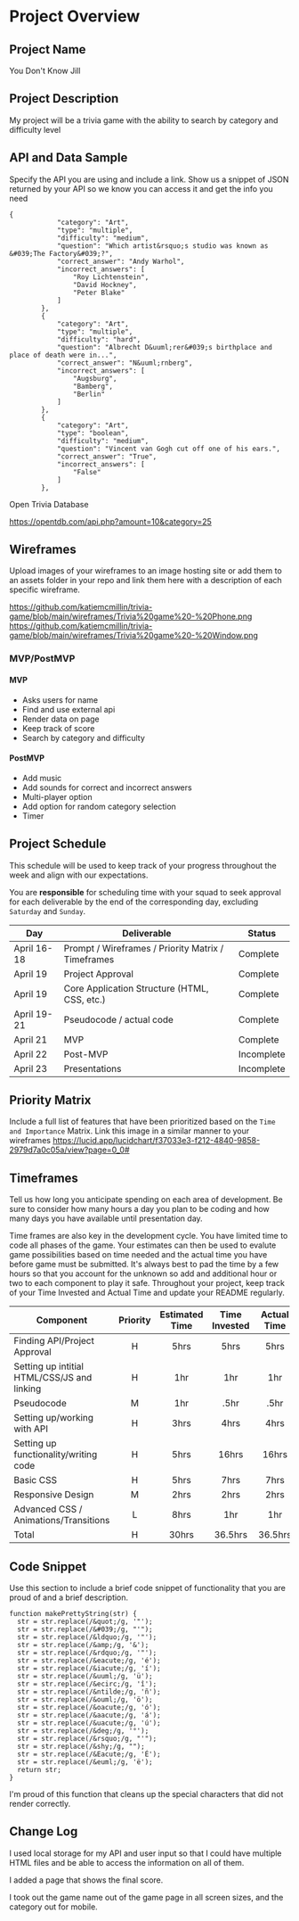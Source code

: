 # Project Overview

## Project Name

You Don't Know Jill

## Project Description

My project will be a trivia game with the ability to search by category and difficulty level

## API and Data Sample

Specify the API you are using and include a link. Show us a snippet of JSON returned by your API so we know you can access it and get the info you need
```
{
            "category": "Art",
            "type": "multiple",
            "difficulty": "medium",
            "question": "Which artist&rsquo;s studio was known as &#039;The Factory&#039;?",
            "correct_answer": "Andy Warhol",
            "incorrect_answers": [
                "Roy Lichtenstein",
                "David Hockney",
                "Peter Blake"
            ]
        },
        {
            "category": "Art",
            "type": "multiple",
            "difficulty": "hard",
            "question": "Albrecht D&uuml;rer&#039;s birthplace and place of death were in...",
            "correct_answer": "N&uuml;rnberg",
            "incorrect_answers": [
                "Augsburg",
                "Bamberg",
                "Berlin"
            ]
        },
        {
            "category": "Art",
            "type": "boolean",
            "difficulty": "medium",
            "question": "Vincent van Gogh cut off one of his ears.",
            "correct_answer": "True",
            "incorrect_answers": [
                "False"
            ]
        },
```

Open Trivia Database

https://opentdb.com/api.php?amount=10&category=25

## Wireframes

Upload images of your wireframes to an image hosting site or add them to an assets folder in your repo and link them here with a description of each specific wireframe.

https://github.com/katiemcmillin/trivia-game/blob/main/wireframes/Trivia%20game%20-%20Phone.png
https://github.com/katiemcmillin/trivia-game/blob/main/wireframes/Trivia%20game%20-%20Window.png

### MVP/PostMVP

#### MVP 
- Asks users for name
- Find and use external api 
- Render data on page 
- Keep track of score
- Search by category and difficulty 

#### PostMVP  
- Add music
- Add sounds for correct and incorrect answers
- Multi-player option
- Add option for random category selection
- Timer

## Project Schedule

This schedule will be used to keep track of your progress throughout the week and align with our expectations.  

You are **responsible** for scheduling time with your squad to seek approval for each deliverable by the end of the corresponding day, excluding `Saturday` and `Sunday`.

|  Day | Deliverable | Status
|---|---| ---|
|April 16-18| Prompt / Wireframes / Priority Matrix / Timeframes | Complete
|April 19| Project Approval | Complete
|April 19| Core Application Structure (HTML, CSS, etc.) | Complete
|April 19-21| Pseudocode / actual code | Complete
|April 21| MVP  | Complete
|April 22| Post-MVP | Incomplete
|April 23| Presentations | Incomplete

## Priority Matrix

Include a full list of features that have been prioritized based on the `Time and Importance` Matrix.  Link this image in a similar manner to your wireframes
https://lucid.app/lucidchart/f37033e3-f212-4840-9858-2979d7a0c05a/view?page=0_0#

## Timeframes

Tell us how long you anticipate spending on each area of development. Be sure to consider how many hours a day you plan to be coding and how many days you have available until presentation day.

Time frames are also key in the development cycle.  You have limited time to code all phases of the game.  Your estimates can then be used to evalute game possibilities based on time needed and the actual time you have before game must be submitted. It's always best to pad the time by a few hours so that you account for the unknown so add and additional hour or two to each component to play it safe. Throughout your project, keep track of your Time Invested and Actual Time and update your README regularly.

| Component | Priority | Estimated Time | Time Invested | Actual Time |
| --- | :---: |  :---: | :---: | :---: |
| Finding API/Project Approval                | H | 5hrs| 5hrs |5hrs |
| Setting up intitial HTML/CSS/JS and linking | H | 1hr | 1hr | 1hr |
| Pseudocode                                  | M | 1hr | .5hr | .5hr |
| Setting up/working with API                 | H | 3hrs| 4hrs | 4hrs |
| Setting up functionality/writing code       | H | 5hrs| 16hrs | 16hrs |
| Basic CSS                                   | H | 5hrs| 7hrs | 7hrs|
| Responsive Design                           | M | 2hrs| 2hrs | 2hrs |
| Advanced CSS / Animations/Transitions       | L | 8hrs| 1hr | 1hr |
| Total | H | 30hrs | 36.5hrs| 36.5hrs |

## Code Snippet

Use this section to include a brief code snippet of functionality that you are proud of and a brief description.  

```
function makePrettyString(str) {
  str = str.replace(/&quot;/g, '"');
  str = str.replace(/&#039;/g, "'");
  str = str.replace(/&ldquo;/g, '"');
  str = str.replace(/&amp;/g, '&');
  str = str.replace(/&rdquo;/g, '"');
  str = str.replace(/&eacute;/g, 'é');
  str = str.replace(/&iacute;/g, 'í');
  str = str.replace(/&uuml;/g, 'ü');
  str = str.replace(/&ecirc;/g, 'î');
  str = str.replace(/&ntilde;/g, 'ñ');
  str = str.replace(/&ouml;/g, 'ö');
  str = str.replace(/&oacute;/g, 'ó');
  str = str.replace(/&aacute;/g, 'á');
  str = str.replace(/&uacute;/g, 'ú');
  str = str.replace(/&deg;/g, '°');
  str = str.replace(/&rsquo;/g, "'");
  str = str.replace(/&shy;/g, "");
  str = str.replace(/&Eacute;/g, 'É');
  str = str.replace(/&euml;/g, 'ë');
  return str;
}
```
I'm proud of this function that cleans up the special characters that did not render correctly.
## Change Log

 I used local storage for my API and user input so that I could have multiple HTML files and be able to access the information on all of them.

 I added a page that shows the final score.

 I took out the game name out of the game page in all screen sizes, and the category out for mobile.
